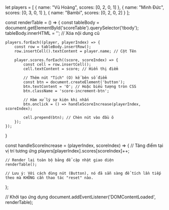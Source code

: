 let players = [
    { name: "Vũ Hoàng", scores: [0, 2, 0, 1] },
    { name: "Minh Đức", scores: [0, 3, 0, 1] },
    { name: "Bambi", scores: [0, 2, 0, 2] }
];

const renderTable = () => {
    const tableBody = document.getElementById('scoreTable').querySelector('tbody');
    tableBody.innerHTML = ''; // Xóa nội dung cũ

    players.forEach((player, playerIndex) => {
        const row = tableBody.insertRow();
        row.insertCell().textContent = player.name; // Cột Tên

        player.scores.forEach((score, scoreIndex) => {
            const cell = row.insertCell();
            cell.textContent = score; // Hiển thị điểm

            // Thêm nút "Tích" (O) kế bên số điểm
            const btn = document.createElement('button');
            btn.textContent = 'O'; // Hoặc biểu tượng tròn CSS
            btn.className = 'score-increment-btn';
            
            // Hàm xử lý sự kiện khi nhấn
            btn.onclick = () => handleScoreIncrease(playerIndex, scoreIndex);
            
            cell.prepend(btn); // Chèn nút vào đầu ô
        });
    });
}

const handleScoreIncrease = (playerIndex, scoreIndex) => {
    // Tăng điểm tại vị trí tương ứng
    players[playerIndex].scores[scoreIndex]++;
    
    // Render lại toàn bộ bảng để cập nhật giao diện
    renderTable();
    
    // Lưu ý: Với cách dùng nút (Button), nó đã sẵn sàng để tích lần tiếp theo mà KHÔNG cần thao tác "reset" nào.
};

// Khởi tạo ứng dụng
document.addEventListener('DOMContentLoaded', renderTable);
